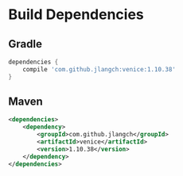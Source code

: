 # Build Dependencies


## Gradle

```groovy
dependencies {
    compile 'com.github.jlangch:venice:1.10.38'
}
```

## Maven

```xml
<dependencies>
    <dependency>
        <groupId>com.github.jlangch</groupId>
        <artifactId>venice</artifactId>
        <version>1.10.38</version>
    </dependency>
</dependencies>
```
